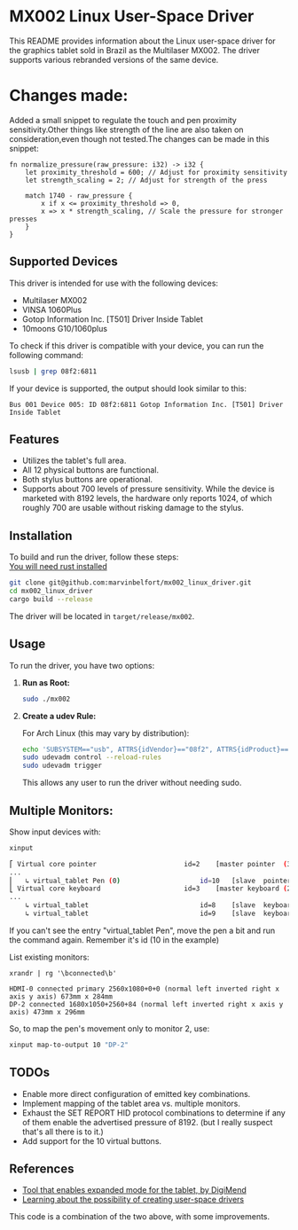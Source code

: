 # MX002 Linux User-Space Driver

This README provides information about the Linux user-space driver for the graphics tablet sold in Brazil as the Multilaser MX002. The driver supports various rebranded versions of the same device.

# Changes made:
Added a small snippet to regulate the touch and pen proximity sensitivity.Other things like strength of the line are also taken on consideration,even though not tested.The changes can be made in this snippet:

    fn normalize_pressure(raw_pressure: i32) -> i32 {
        let proximity_threshold = 600; // Adjust for proximity sensitivity
        let strength_scaling = 2; // Adjust for strength of the press
    
        match 1740 - raw_pressure {
            x if x <= proximity_threshold => 0,
            x => x * strength_scaling, // Scale the pressure for stronger presses
        }
    }


## Supported Devices

This driver is intended for use with the following devices:
- Multilaser MX002
- VINSA 1060Plus
- Gotop Information Inc. [T501] Driver Inside Tablet
- 10moons G10/1060plus

To check if this driver is compatible with your device, you can run the following command:

```bash
lsusb | grep 08f2:6811
```

If your device is supported, the output should look similar to this:

```
Bus 001 Device 005: ID 08f2:6811 Gotop Information Inc. [T501] Driver Inside Tablet
```

## Features

- Utilizes the tablet's full area.
- All 12 physical buttons are functional.
- Both stylus buttons are operational.
- Supports about 700 levels of pressure sensitivity. While the device is marketed with 8192 levels, the hardware only reports 1024, of which roughly 700 are usable without risking damage to the stylus.

## Installation

To build and run the driver, follow these steps:  
[You will need rust installed](https://wiki.archlinux.org/title/rust)

```bash
git clone git@github.com:marvinbelfort/mx002_linux_driver.git
cd mx002_linux_driver
cargo build --release
```

The driver will be located in `target/release/mx002`.

## Usage

To run the driver, you have two options:

1. **Run as Root:**

   ```bash
   sudo ./mx002
   ```

2. **Create a udev Rule:**

   For Arch Linux (this may vary by distribution):

   ```bash
   echo 'SUBSYSTEM=="usb", ATTRS{idVendor}=="08f2", ATTRS{idProduct}=="6811", TAG+="uaccess"' > /etc/udev/rules.d/99-mx002.rules
   sudo udevadm control --reload-rules
   sudo udevadm trigger
   ```

   This allows any user to run the driver without needing sudo.

## Multiple Monitors:

Show input devices with:
```bash
xinput

⎡ Virtual core pointer                    	id=2	[master pointer  (3)]
... 
⎜   ↳ virtual_tablet Pen (0)                  	id=10	[slave  pointer  (2)]
⎣ Virtual core keyboard                   	id=3	[master keyboard (2)]
...
    ↳ virtual_tablet                          	id=8	[slave  keyboard (3)]
    ↳ virtual_tablet                          	id=9	[slave  keyboard (3)]
```

If you can't see the entry "virtual_tablet Pen", move the pen a bit and run the command again.
Remember it's id (10 in the example)

List existing monitors:
```
xrandr | rg '\bconnected\b'

HDMI-0 connected primary 2560x1080+0+0 (normal left inverted right x axis y axis) 673mm x 284mm
DP-2 connected 1680x1050+2560+84 (normal left inverted right x axis y axis) 473mm x 296mm
```

So, to map the pen's movement only to monitor 2, use:

```bash
xinput map-to-output 10 "DP-2"
```



## TODOs

- Enable more direct configuration of emitted key combinations.
- Implement mapping of the tablet area vs. multiple monitors.
- Exhaust the SET REPORT HID protocol combinations to determine if any of them enable the advertised pressure of 8192. (but I really suspect that's all there is to it.)
- Add support for the 10 virtual buttons.

## References

- [Tool that enables expanded mode for the tablet, by DigiMend](https://github.com/DIGImend/10moons-tools)
- [Learning about the possibility of creating user-space drivers](https://github.com/alex-s-v/10moons-driver)

This code is a combination of the two above, with some improvements.

